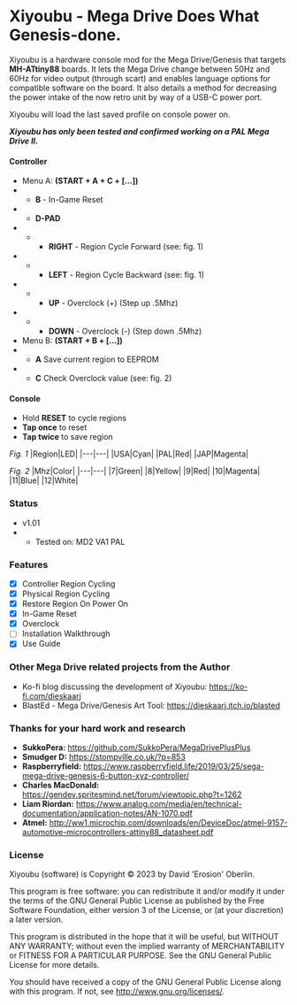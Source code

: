 # Xiyoubu - Mega Drive Does What Genesis-done.

Xiyoubu is a hardware console mod for the Mega Drive/Genesis that targets ****MH-ATtiny88**** boards. It lets the Mega Drive change between 50Hz and 60Hz for video output (through scart) and enables language options for compatible software on the board. It also details a method for decreasing the power intake of the now retro unit by way of a USB-C power port.

Xiyoubu will load the last saved profile on console power on.

***Xiyoubu has only been tested and confirmed working on a PAL Mega Drive II.***

#### Controller
- Menu A: **(START + A + C + [...])**
- - **B**  - In-Game Reset
- - **D-PAD**
- - - **RIGHT** - Region Cycle Forward (see: fig. 1)
- - - **LEFT** - Region Cycle Backward (see: fig. 1)
- - - **UP** - Overclock (+) (Step up .5Mhz)
- - - **DOWN** - Overclock (-) (Step down .5Mhz)
- Menu B: **(START + B + [...])**
- - **A** Save current region to EEPROM
- - **C** Check Overclock value (see: fig. 2)

#### Console
- Hold **RESET** to cycle regions
- **Tap once** to reset
- **Tap twice** to save region

*Fig. 1*
 |Region|LED| 
|---|---|
|USA|Cyan| 
|PAL|Red|
|JAP|Magenta|

*Fig. 2*
|Mhz|Color|
|---|---|
|7|Green|
|8|Yellow|
|9|Red|
|10|Magenta|
|11|Blue|
|12|White|

### Status
- v1.01
- - Tested on: MD2 VA1 PAL

### Features
- [X] Controller Region Cycling
- [X] Physical Region Cycling
- [X] Restore Region On Power On
- [X] In-Game Reset
- [X] Overclock
- [ ] Installation Walkthrough
- [X] Use Guide

### Other Mega Drive related projects from the Author
* Ko-fi blog discussing the development of Xiyoubu: https://ko-fi.com/dieskaarj
* BlastEd - Mega Drive/Genesis Art Tool: https://dieskaarj.itch.io/blasted

### Thanks for your hard work and research
* **SukkoPera:** https://github.com/SukkoPera/MegaDrivePlusPlus
* **Smudger D:** https://stompville.co.uk/?p=853
* **Raspberryfield:** https://www.raspberryfield.life/2019/03/25/sega-mega-drive-genesis-6-button-xyz-controller/
* **Charles MacDonald:** https://gendev.spritesmind.net/forum/viewtopic.php?t=1262
* **Liam Riordan:** https://www.analog.com/media/en/technical-documentation/application-notes/AN-1070.pdf
* **Atmel:** http://ww1.microchip.com/downloads/en/DeviceDoc/atmel-9157-automotive-microcontrollers-attiny88_datasheet.pdf

### License
Xiyoubu (software) is Copyright © 2023 by David 'Erosion' Oberlin.

This program is free software: you can redistribute it and/or modify it under the terms of the GNU General Public License as published by the Free Software Foundation, either version 3 of the License, or (at your discretion) a later version.

This program is distributed in the hope that it will be useful, but WITHOUT ANY WARRANTY; without even the implied warranty of MERCHANTABILITY or FITNESS FOR A PARTICULAR PURPOSE. See the GNU General Public License for more details.

You should have received a copy of the GNU General Public License along with this program. If not, see http://www.gnu.org/licenses/.
